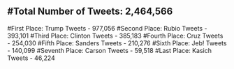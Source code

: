 #Total Number of Tweets: 2,464,566 
---
#First Place: Trump Tweets - 977,056
#Second Place: Rubio Tweets - 393,101
#Third Place: Clinton Tweets - 385,183
#Fourth Place: Cruz Tweets - 254,030
#Fifth Place: Sanders Tweets - 210,276
#Sixth Place: Jeb! Tweets - 140,099
#Seventh Place: Carson Tweets - 59,518
#Last Place: Kasich Tweets - 46,224
